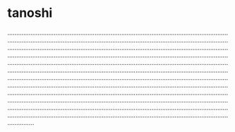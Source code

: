# tanoshi

...............................................................................................................................................................................................................................................................................................................................................................................................................................................................................................................................................................................................................................................................................................................................................................................................................................................................................................................................................................................................................................................................................................................................................................................................................................................................................................................................................................................................................................................................................................................................................................